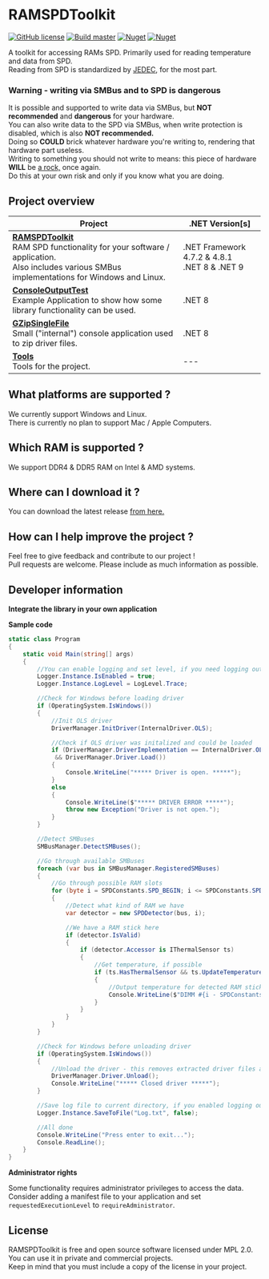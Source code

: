 # RAMSPDToolkit
[![GitHub license](https://img.shields.io/github/license/blacktempel/ramspdtoolkit?label=License)](https://github.com/blacktempel/ramspdtoolkit/blob/master/LICENSE)
[![Build master](https://github.com/Blacktempel/RAMSPDToolkit/actions/workflows/master.yml/badge.svg)](https://github.com/Blacktempel/RAMSPDToolkit/actions/workflows/master.yml)
[![Nuget](https://img.shields.io/nuget/v/RAMSPDToolkit?label=NuGet)](https://www.nuget.org/packages/RAMSPDToolkit/)
[![Nuget](https://img.shields.io/nuget/dt/RAMSPDToolkit?label=NuGet-Downloads)](https://www.nuget.org/packages/RAMSPDToolkit/)

A toolkit for accessing RAMs SPD. Primarily used for reading temperature and data from SPD.<br/>
Reading from SPD is standardized by [JEDEC](https://www.jedec.org/), for the most part.<br/>

### Warning - writing via SMBus and to SPD is dangerous
It is possible and supported to write data via SMBus, but **NOT recommended** and **dangerous** for your hardware.<br/>
You can also write data to the SPD via SMBus, when write protection is disabled, which is also **NOT recommended.**<br/>
Doing so **COULD** brick whatever hardware you're writing to, rendering that hardware part useless.<br/>
Writing to something you should not write to means: this piece of hardware **WILL** be [a rock,](https://en.wikipedia.org/wiki/Rock_(geology)) once again.<br/>
Do this at your own risk and only if you know what you are doing.

## Project overview
| Project | .NET Version[s] |
| --- | --- |
| **[RAMSPDToolkit](https://github.com/Blacktempel/RAMSPDToolkit/tree/master/RAMSPDToolkit)** <br/> RAM SPD functionality for your software / application. <br/> Also includes various SMBus implementations for Windows and Linux. | .NET Framework 4.7.2 & 4.8.1 <br/> .NET 8 & .NET 9 |
| **[ConsoleOutputTest](https://github.com/Blacktempel/RAMSPDToolkit/tree/master/ConsoleOutputTest)** <br/> Example Application to show how some library functionality can be used. | .NET 8 |
| **[GZipSingleFile](https://github.com/Blacktempel/RAMSPDToolkit/tree/master/GZipSingleFile)** <br/> Small ("internal") console application used to zip driver files. | .NET 8 |
| **[Tools](https://github.com/Blacktempel/RAMSPDToolkit/tree/master/Tools)** <br/> Tools for the project. | --- |

## What platforms are supported ?
We currently support Windows and Linux.<br/>
There is currently no plan to support Mac / Apple Computers.

## Which RAM is supported ?
We support DDR4 & DDR5 RAM on Intel & AMD systems.

## Where can I download it ?
You can download the latest release [from here.](https://github.com/Blacktempel/RAMSPDToolkit/releases)

## How can I help improve the project ?
Feel free to give feedback and contribute to our project !<br/>
Pull requests are welcome. Please include as much information as possible.

## Developer information
**Integrate the library in your own application**

**Sample code**
```C#
static class Program
{
    static void Main(string[] args)
    {
        //You can enable logging and set level, if you need logging output
        Logger.Instance.IsEnabled = true;
        Logger.Instance.LogLevel = LogLevel.Trace;

        //Check for Windows before loading driver
        if (OperatingSystem.IsWindows())
        {
            //Init OLS driver
            DriverManager.InitDriver(InternalDriver.OLS);

            //Check if OLS driver was initalized and could be loaded
            if (DriverManager.DriverImplementation == InternalDriver.OLS
             && DriverManager.Driver.Load())
            {
                Console.WriteLine("***** Driver is open. *****");
            }
            else
            {
                Console.WriteLine($"***** DRIVER ERROR *****");
                throw new Exception("Driver is not open.");
            }
        }

        //Detect SMBuses
        SMBusManager.DetectSMBuses();

        //Go through available SMBuses
        foreach (var bus in SMBusManager.RegisteredSMBuses)
        {
            //Go through possible RAM slots
            for (byte i = SPDConstants.SPD_BEGIN; i <= SPDConstants.SPD_END; i++)
            {
                //Detect what kind of RAM we have
                var detector = new SPDDetector(bus, i);

                //We have a RAM stick here
                if (detector.IsValid)
                {
                    if (detector.Accessor is IThermalSensor ts)
                    {
                        //Get temperature, if possible
                        if (ts.HasThermalSensor && ts.UpdateTemperature())
                        {
                            //Output temperature for detected RAM sticks
                            Console.WriteLine($"DIMM #{i - SPDConstants.SPD_BEGIN}: {ts.Temperature}°C / {TemperatureConverter.CelsiusToFahrenheit(ts.Temperature)}°F.");
                        }
                    }
                }
            }
        }

        //Check for Windows before unloading driver
        if (OperatingSystem.IsWindows())
        {
            //Unload the driver - this removes extracted driver files and unloads them
            DriverManager.Driver.Unload();
            Console.WriteLine("***** Closed driver *****");
        }

        //Save log file to current directory, if you enabled logging output
        Logger.Instance.SaveToFile("Log.txt", false);

        //All done
        Console.WriteLine("Press enter to exit...");
        Console.ReadLine();
    }
}
```

**Administrator rights**

Some functionality requires administrator privileges to access the data.<br/>
Consider adding a manifest file to your application and set ``requestedExecutionLevel`` to ``requireAdministrator``.

## License
RAMSPDToolkit is free and open source software licensed under MPL 2.0.<br/>
You can use it in private and commercial projects.<br/>
Keep in mind that you must include a copy of the license in your project.

